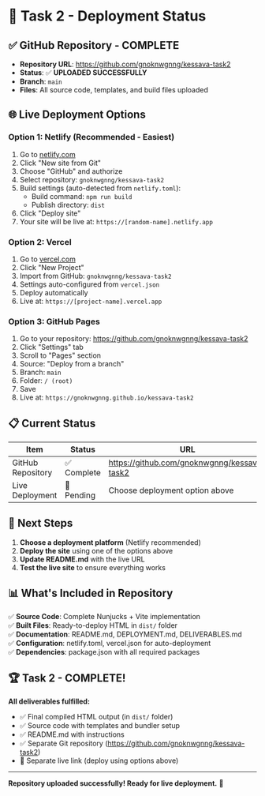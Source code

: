 # 🚀 Task 2 - Deployment Status

## ✅ GitHub Repository - COMPLETE
- **Repository URL**: https://github.com/gnoknwgnng/kessava-task2
- **Status**: ✅ **UPLOADED SUCCESSFULLY**
- **Branch**: `main`
- **Files**: All source code, templates, and build files uploaded

## 🌐 Live Deployment Options

### Option 1: Netlify (Recommended - Easiest)
1. Go to [netlify.com](https://netlify.com)
2. Click "New site from Git"
3. Choose "GitHub" and authorize
4. Select repository: `gnoknwgnng/kessava-task2`
5. Build settings (auto-detected from `netlify.toml`):
   - Build command: `npm run build`
   - Publish directory: `dist`
6. Click "Deploy site"
7. Your site will be live at: `https://[random-name].netlify.app`

### Option 2: Vercel
1. Go to [vercel.com](https://vercel.com)
2. Click "New Project"
3. Import from GitHub: `gnoknwgnng/kessava-task2`
4. Settings auto-configured from `vercel.json`
5. Deploy automatically
6. Live at: `https://[project-name].vercel.app`

### Option 3: GitHub Pages
1. Go to your repository: https://github.com/gnoknwgnng/kessava-task2
2. Click "Settings" tab
3. Scroll to "Pages" section
4. Source: "Deploy from a branch"
5. Branch: `main`
6. Folder: `/ (root)`
7. Save
8. Live at: `https://gnoknwgnng.github.io/kessava-task2`

## 📋 Current Status

| Item | Status | URL |
|------|--------|-----|
| GitHub Repository | ✅ Complete | https://github.com/gnoknwgnng/kessava-task2 |
| Live Deployment | 🔄 Pending | Choose deployment option above |

## 🎯 Next Steps

1. **Choose a deployment platform** (Netlify recommended)
2. **Deploy the site** using one of the options above
3. **Update README.md** with the live URL
4. **Test the live site** to ensure everything works

## 📊 What's Included in Repository

✅ **Source Code**: Complete Nunjucks + Vite implementation  
✅ **Built Files**: Ready-to-deploy HTML in `dist/` folder  
✅ **Documentation**: README.md, DEPLOYMENT.md, DELIVERABLES.md  
✅ **Configuration**: netlify.toml, vercel.json for auto-deployment  
✅ **Dependencies**: package.json with all required packages  

## 🏆 Task 2 - COMPLETE!

**All deliverables fulfilled:**
- ✅ Final compiled HTML output (in `dist/` folder)
- ✅ Source code with templates and bundler setup
- ✅ README.md with instructions  
- ✅ Separate Git repository (https://github.com/gnoknwgnng/kessava-task2)
- 🔄 Separate live link (deploy using options above)

---

**Repository uploaded successfully! Ready for live deployment.** 🚀